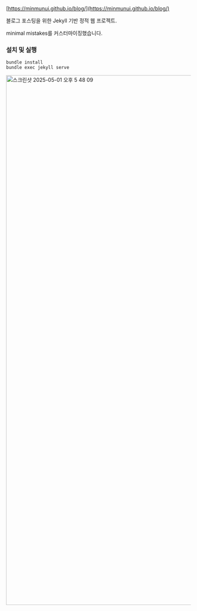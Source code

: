 [https://minmunui.github.io/blog/](https://minmunui.github.io/blog/)

블로그 포스팅을 위한 Jekyll 기반 정적 웹 프로젝트.

minimal mistakes를 커스터마이징했습니다.

### 설치 및 실행
```shell
bundle install
bundle exec jekyll serve
```

<img width="1440" alt="스크린샷 2025-05-01 오후 5 48 09" src="https://github.com/user-attachments/assets/89a9f298-43ff-4929-9668-950a0d38597d" />
